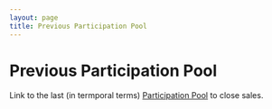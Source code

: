 ```yaml
---
layout: page
title: Previous Participation Pool
---
```


# Previous Participation Pool

Link to the last (in termporal terms) [Participation Pool](../concepts/participation-pool) to close sales.
